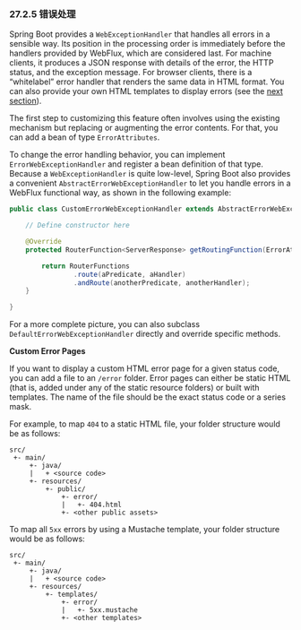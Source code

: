 ### 27.2.5 错误处理

Spring Boot provides a `WebExceptionHandler` that handles all errors in a sensible way. Its position in the processing order is immediately before the handlers provided by WebFlux, which are considered last. For machine clients, it produces a JSON response with details of the error, the HTTP status, and the exception message. For browser clients, there is a “whitelabel” error handler that renders the same data in HTML format. You can also provide your own HTML templates to display errors (see the [next section](https://docs.spring.io/spring-boot/docs/2.0.0.RELEASE/reference/htmlsingle/#boot-features-webflux-error-handling-custom-error-pages)).

The first step to customizing this feature often involves using the existing mechanism but replacing or augmenting the error contents. For that, you can add a bean of type `ErrorAttributes`.

To change the error handling behavior, you can implement `ErrorWebExceptionHandler` and register a bean definition of that type. Because a `WebExceptionHandler` is quite low-level, Spring Boot also provides a convenient `AbstractErrorWebExceptionHandler` to let you handle errors in a WebFlux functional way, as shown in the following example:
```java
public class CustomErrorWebExceptionHandler extends AbstractErrorWebExceptionHandler {

	// Define constructor here

	@Override
	protected RouterFunction<ServerResponse> getRoutingFunction(ErrorAttributes errorAttributes) {

		return RouterFunctions
				.route(aPredicate, aHandler)
				.andRoute(anotherPredicate, anotherHandler);
	}

}
```
For a more complete picture, you can also subclass `DefaultErrorWebExceptionHandler` directly and override specific methods.

**Custom Error Pages**

If you want to display a custom HTML error page for a given status code, you can add a file to an `/error` folder. Error pages can either be static HTML (that is, added under any of the static resource folders) or built with templates. The name of the file should be the exact status code or a series mask.

For example, to map `404` to a static HTML file, your folder structure would be as follows:

```
src/
 +- main/
     +- java/
     |   + <source code>
     +- resources/
         +- public/
             +- error/
             |   +- 404.html
             +- <other public assets>
```

To map all `5xx` errors by using a Mustache template, your folder structure would be as follows:

```
src/
 +- main/
     +- java/
     |   + <source code>
     +- resources/
         +- templates/
             +- error/
             |   +- 5xx.mustache
             +- <other templates>
```